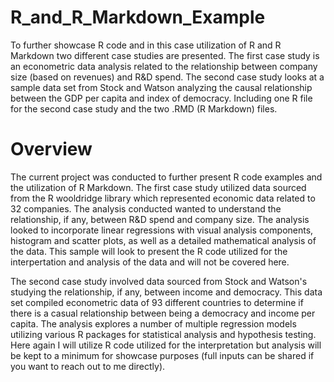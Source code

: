 # R_and_R_Markdown_Example
To further showcase R code and in this case utilization of R and R Markdown two different case studies are presented. The first case study is an econometric data analysis related to the relationship between company size (based on revenues) and R&amp;D spend. The second case study looks at a sample data set from Stock and Watson analyzing the causal relationship between the GDP per capita and index of democracy. Including one R file for the second case study and the two .RMD (R Markdown) files.

# Overview
The current project was conducted to further present R code examples and the utilization of R Markdown. The first case study utilized data sourced from the R wooldridge library which represented economic data related to 32 companies. The analysis conducted wanted to understand the relationship, if any, between R&D spend and company size. The analysis looked to incorporate linear regressions with visual analysis components, histogram and scatter plots, as well as a detailed mathematical analysis of the data. This sample will look to present the R code utilized for the interpertation and analysis of the data and will not be covered here.

The second case study involved data sourced from Stock and Watson's studying the relationship, if any, between income and democracy. This data set compiled econometric data of 93 different countries to determine if there is a casual relationship between being a democracy and income per capita. The analysis explores a number of multiple regression models utilizing various R packages for statistical analysis and hypothesis testing. Here again I will utilize R code utilized for the interpretation but analysis will be kept to a minimum for showcase purposes (full inputs can be shared if you want to reach out to me directly). 
